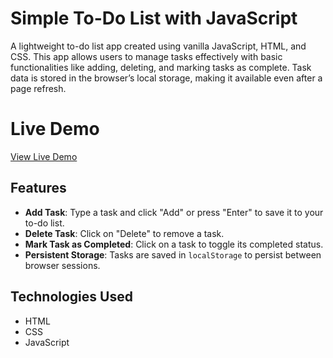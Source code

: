 # Simple To-Do List with JavaScript

A lightweight to-do list app created using vanilla JavaScript, HTML, and CSS. This app allows users to manage tasks effectively with basic functionalities like adding, deleting, and marking tasks as complete. Task data is stored in the browser’s local storage, making it available even after a page refresh.

# Live Demo

[View Live Demo]()

## Features

- **Add Task**: Type a task and click "Add" or press "Enter" to save it to your to-do list.
- **Delete Task**: Click on "Delete" to remove a task.
- **Mark Task as Completed**: Click on a task to toggle its completed status.
- **Persistent Storage**: Tasks are saved in `localStorage` to persist between browser sessions.

## Technologies Used
- HTML
- CSS
- JavaScript

